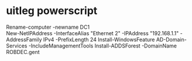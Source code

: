 # uitleg powerscript

Rename-computer -newname DC1  
New-NetIPAddress -InterfaceAlias "Ethernet 2" -IPAddress "192.168.1.1" -AddressFamily IPv4 -PrefixLength 24
Install-WindowsFeature AD-Domain-Services -IncludeManagementTools
Install-ADDSForest -DomainName ROBDEC.gent
